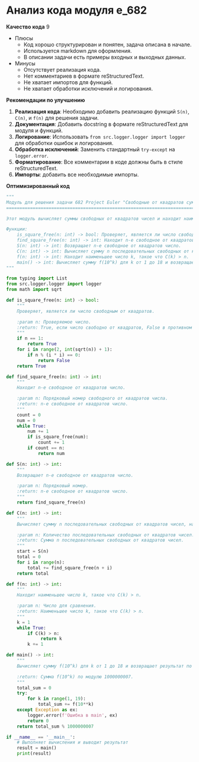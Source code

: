 # Анализ кода модуля e_682

**Качество кода**
9
- Плюсы
    - Код хорошо структурирован и понятен, задача описана в начале.
    - Используется markdown для оформления.
    - В описании задачи есть примеры входных и выходных данных.
- Минусы
    - Отсутствует реализация кода.
    - Нет комментариев в формате reStructuredText.
    - Не хватает импортов для функций.
    - Не хватает обработки исключений и логирования.

**Рекомендации по улучшению**

1.  **Реализация кода**: Необходимо добавить реализацию функций `S(n)`, `C(n)`, и `f(n)` для решения задачи.
2.  **Документация**: Добавить docstring в формате reStructuredText для модуля и функций.
3.  **Логирование**: Использовать `from src.logger.logger import logger` для обработки ошибок и логирования.
4.  **Обработка исключений**: Заменить стандартный `try-except` на `logger.error`.
5.  **Форматирование**: Все комментарии в коде должны быть в стиле reStructuredText.
6.  **Импорты**: добавить все необходимые импорты.

**Оптимизированный код**
```python
"""
Модуль для решения задачи 682 Project Euler "Свободные от квадратов суммы".
========================================================================

Этот модуль вычисляет суммы свободных от квадратов чисел и находит наименьшее число k, для которого C(k) > n.

Функции:
    is_square_free(n: int) -> bool: Проверяет, является ли число свободным от квадратов.
    find_square_free(n: int) -> int: Находит n-е свободное от квадратов число.
    S(n: int) -> int: Возвращает n-е свободное от квадратов число.
    C(n: int) -> int: Вычисляет сумму n последовательных свободных от квадратов чисел, начиная с S(n).
    f(n: int) -> int: Находит наименьшее число k, такое что C(k) > n.
    main() -> int: Вычисляет сумму f(10^k) для k от 1 до 18 и возвращает результат по модулю 1000000007.
"""

from typing import List
from src.logger.logger import logger
from math import sqrt

def is_square_free(n: int) -> bool:
    """
    Проверяет, является ли число свободным от квадратов.

    :param n: Проверяемое число.
    :return: True, если число свободно от квадратов, False в противном случае.
    """
    if n == 1:
        return True
    for i in range(2, int(sqrt(n)) + 1):
        if n % (i * i) == 0:
            return False
    return True

def find_square_free(n: int) -> int:
    """
    Находит n-е свободное от квадратов число.

    :param n: Порядковый номер свободного от квадратов числа.
    :return: n-е свободное от квадратов число.
    """
    count = 0
    num = 0
    while True:
        num += 1
        if is_square_free(num):
            count += 1
        if count == n:
            return num

def S(n: int) -> int:
    """
    Возвращает n-е свободное от квадратов число.

    :param n: Порядковый номер.
    :return: n-е свободное от квадратов число.
    """
    return find_square_free(n)

def C(n: int) -> int:
    """
    Вычисляет сумму n последовательных свободных от квадратов чисел, начиная с S(n).

    :param n: Количество последовательных свободных от квадратов чисел.
    :return: Сумма n последовательных свободных от квадратов чисел.
    """
    start = S(n)
    total = 0
    for i in range(n):
        total += find_square_free(n + i)
    return total

def f(n: int) -> int:
    """
    Находит наименьшее число k, такое что C(k) > n.

    :param n: Число для сравнения.
    :return: Наименьшее число k, такое что C(k) > n.
    """
    k = 1
    while True:
        if C(k) > n:
             return k
        k += 1

def main() -> int:
    """
    Вычисляет сумму f(10^k) для k от 1 до 18 и возвращает результат по модулю 1000000007.

    :return: Сумма f(10^k) по модулю 1000000007.
    """
    total_sum = 0
    try:
        for k in range(1, 19):
            total_sum += f(10**k)
    except Exception as ex:
        logger.error(f'Ошибка в main', ex)
        return 0
    return total_sum % 1000000007

if __name__ == '__main__':
    # Выполняет вычисления и выводит результат
    result = main()
    print(result)
```